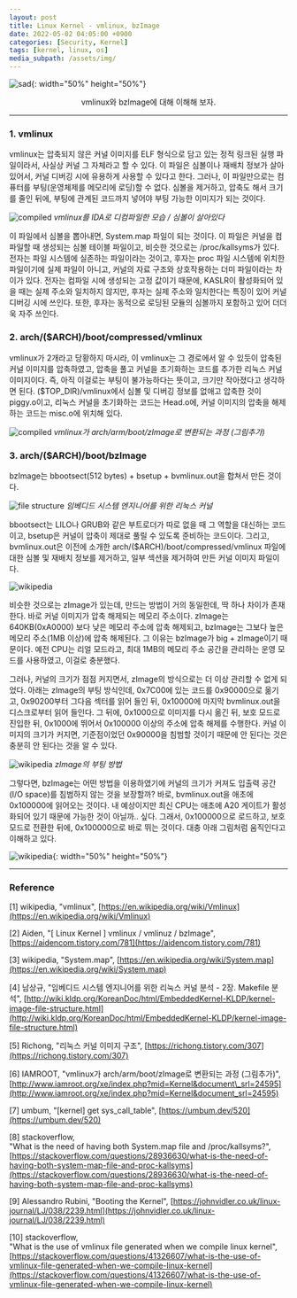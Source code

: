 ```yaml
---
layout: post
title: Linux Kernel - vmlinux, bzImage
date: 2022-05-02 04:05:00 +0900
categories: [Security, Kernel]
tags: [kernel, linux, os]
media_subpath: /assets/img/
---
```


![sad](0502-bzImage/01-sad.jpg){: width="50%" height="50%"}

<center>vmlinux와 bzImage에 대해 이해해 보자.</center>

---

### **1\. vmlinux**

vmlinux는 압축되지 않은 커널 이미지를 ELF 형식으로 담고 있는 정적 링크된 실행 파일이라서, 사실상 커널 그 자체라고 할 수 있다. 이 파일은 심볼이나 재배치 정보가 살아 있어서, 커널 디버깅 시에 유용하게 사용할 수 있다고 한다. 그러나, 이 파일만으로는 컴퓨터를 부팅(운영체제를 메모리에 로딩)할 수 없다. 심볼을 제거하고, 압축도 해서 크기를 줄인 뒤에, 부팅에 관계된 코드까지 넣어야 부팅 가능한 이미지가 되는 것이다.

![compiled](0502-bzImage/02-compiled.png)
*vmlinux를 IDA로 디컴파일한 모습 / 심볼이 살아있다*

이 파일에서 심볼을 뽑아내면, System.map 파일이 되는 것이다. 이 파일은 커널을 컴파일할 때 생성되는 심볼 테이블 파일이고, 비슷한 것으로는 /proc/kallsyms가 있다. 전자는 파일 시스템에 실존하는 파일이라는 것이고, 후자는 proc 파일 시스템에 위치한 파일이기에 실제 파일이 아니고, 커널의 자료 구조와 상호작용하는 더미 파일이라는 차이가 있다. 전자는 컴파일 시에 생성되는 고정 값이기 때문에, KASLR이 활성화되어 있을 때는 실제 주소와 일치하지 않지만, 후자는 실제 주소와 일치한다는 특징이 있어 커널 디버깅 시에 쓰인다. 또한, 후자는 동적으로 로딩된 모듈의 심볼까지 포함하고 있어 더더욱 자주 쓰인다.

### **2\. arch/($ARCH)/boot/compressed/vmlinux**

vmlinux가 2개라고 당황하지 마시라, 이 vmlinux는 그 경로에서 알 수 있듯이 압축된 커널 이미지를 압축하였고, 압축을 풀고 커널을 초기화하는 코드를 추가한 리눅스 커널 이미지이다. 즉, 아직 이걸로는 부팅이 불가능하다는 뜻이고, 크기만 작아졌다고 생각하면 된다. ($TOP\_DIR)/vmlinux에서 심볼 및 디버깅 정보를 없애고 압축한 것이 piggy.o이고, 리눅스 커널을 초기화하는 코드는 Head.o에, 커널 이미지의 압축을 해제하는 코드는 misc.o에 위치해 있다.

![compiled](0502-bzImage/03-vmlinux.png)
*vmlinux가 arch/arm/boot/zImage로 변환되는 과정 (그림추가)*

### **3\. arch/($ARCH)/boot/bzImage**

bzImage는 bbootsect(512 bytes) + bsetup + bvmlinux.out을 합쳐서 만든 것이다. 

![file structure](0502-bzImage/04-filestructure.png)
*임베디드 시스템 엔지니어를 위한 리눅스 커널*

bbootsect는 LILO나 GRUB와 같은 부트로더가 따로 없을 때 그 역할을 대신하는 코드이고, bsetup은 커널이 압축이 제대로 풀릴 수 있도록 준비하는 코드이다. 그리고, bvmlinux.out은 이전에 소개한 arch/($ARCH)/boot/compressed/vmlinux 파일에 대한 심볼 및 재배치 정보를 제거하고, 일부 섹션을 제거하여 만든 커널 이미지 파일이다.

![wikipedia](0502-bzImage/05-wiki.png)

비슷한 것으로는 zImage가 있는데, 만드는 방법이 거의 동일한데, 딱 하나 차이가 존재한다. 바로 커널 이미지가 압축 해제되는 메모리 주소이다. zImage는 640KB(0xA0000) 보다 낮은 메모리 주소에 압축 해제되고, bzImage는 그보다 높은 메모리 주소(1MB 이상)에 압축 해제된다. 그 이유는 bzImage가 big + zImage이기 때문이다. 예전 CPU는 리얼 모드라고, 최대 1MB의 메모리 주소 공간을 관리하는 운영 모드를 사용하였고, 이걸로 충분했다.

그러나, 커널의 크기가 점점 커지면서, zImage의 방식으로는 더 이상 관리할 수 없게 되었다. 아래는 zImage의 부팅 방식인데, 0x7C00에 있는 코드를 0x90000으로 옮기고, 0x90200부터 그다음 섹터를 읽어 들인 뒤, 0x10000에 마지막 bvmlinux.out을 디스크로부터 읽어 들인다. 그 뒤에, 0x1000으로 이미지를 다시 옮긴 뒤, 보호 모드로 진입한 뒤, 0x1000에 뛰어서 0x100000 이상의 주소에 압축 해제를 수행한다. 커널 이미지의 크기가 커지면, 기준점이었던 0x90000을 침범할 것이기 때문에 안 된다는 것은 충분히 안 된다는 것을 알 수 있다.

![wikipedia](0502-bzImage/06-zImage-booting.jpg)
*zImage의 부팅 방법*

그렇다면, bzImage는 어떤 방법을 이용하였기에 커널의 크기가 커져도 입출력 공간(I/O space)를 침범하지 않는 것을 보장할까? 바로, bvmlinux.out을 애초에 0x100000에 읽어오는 것이다. 내 예상이지만 최신 CPU는 애초에 A20 게이트가 활성화되어 있기 때문에 가능한 것이 아닐까.. 싶다. 그래서, 0x100000으로 로드하고, 보호 모드로 전환한 뒤에, 0x100000으로 바로 뛰는 것이다. 대충 아래 그림처럼 움직인다고 이해하고 있다.

![wikipedia](0502-bzImage/07-bzImage-booting.png){: width="50%" height="50%"}

---

### **Reference**

\[1\] wikipedia, "vmlinux", [https://en.wikipedia.org/wiki/Vmlinux](https://en.wikipedia.org/wiki/Vmlinux)

\[2\] Aiden, "\[ Linux Kernel \] vmlinux / vmlinuz / bzImage", [https://aidencom.tistory.com/781](https://aidencom.tistory.com/781)

\[3\] wikipedia, "System.map", [https://en.wikipedia.org/wiki/System.map](https://en.wikipedia.org/wiki/System.map)

\[4\] 남상규, "임베디드 시스템 엔지니어를 위한 리눅스 커널 분석 - 2장. Makefile 분석", [http://wiki.kldp.org/KoreanDoc/html/EmbeddedKernel-KLDP/kernel-image-file-structure.html](http://wiki.kldp.org/KoreanDoc/html/EmbeddedKernel-KLDP/kernel-image-file-structure.html)

\[5\] Richong, "리눅스 커널 이미지 구조", [https://richong.tistory.com/307](https://richong.tistory.com/307)

\[6\] IAMROOT, "vmlinux가 arch/arm/boot/zImage로 변환되는 과정 (그림추가)", [http://www.iamroot.org/xe/index.php?mid=Kernel&document\_srl=24595](http://www.iamroot.org/xe/index.php?mid=Kernel&document_srl=24595)

\[7\] umbum, "\[kernel\] get sys\_call\_table", [https://umbum.dev/520](https://umbum.dev/520)

\[8\] stackoverflow, "What is the need of having both System.map file and /proc/kallsyms?", [https://stackoverflow.com/questions/28936630/what-is-the-need-of-having-both-system-map-file-and-proc-kallsyms](https://stackoverflow.com/questions/28936630/what-is-the-need-of-having-both-system-map-file-and-proc-kallsyms)

\[9\] Alessandro Rubini, "Booting the Kernel", [https://johnvidler.co.uk/linux-journal/LJ/038/2239.html](https://johnvidler.co.uk/linux-journal/LJ/038/2239.html)

\[10\] stackoverflow, "What is the use of vmlinux file generated when we compile linux kernel", [https://stackoverflow.com/questions/41326607/what-is-the-use-of-vmlinux-file-generated-when-we-compile-linux-kernel](https://stackoverflow.com/questions/41326607/what-is-the-use-of-vmlinux-file-generated-when-we-compile-linux-kernel)
